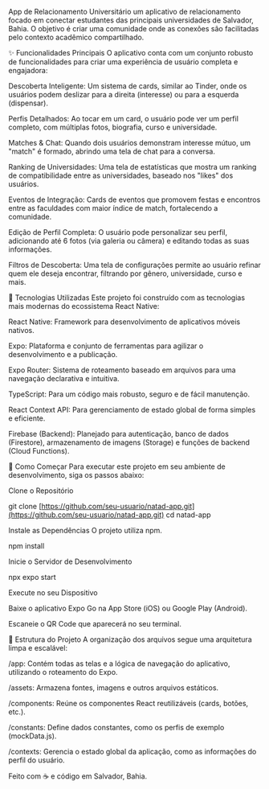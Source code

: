  App de Relacionamento Universitário
 um aplicativo de relacionamento focado em conectar estudantes das principais universidades de Salvador, Bahia. O objetivo é criar uma comunidade onde as conexões são facilitadas pelo contexto acadêmico compartilhado.

✨ Funcionalidades Principais
O aplicativo conta com um conjunto robusto de funcionalidades para criar uma experiência de usuário completa e engajadora:

Descoberta Inteligente: Um sistema de cards, similar ao Tinder, onde os usuários podem deslizar para a direita (interesse) ou para a esquerda (dispensar).

Perfis Detalhados: Ao tocar em um card, o usuário pode ver um perfil completo, com múltiplas fotos, biografia, curso e universidade.

Matches & Chat: Quando dois usuários demonstram interesse mútuo, um "match" é formado, abrindo uma tela de chat para a conversa.

Ranking de Universidades: Uma tela de estatísticas que mostra um ranking de compatibilidade entre as universidades, baseado nos "likes" dos usuários.

Eventos de Integração: Cards de eventos que promovem festas e encontros entre as faculdades com maior índice de match, fortalecendo a comunidade.

Edição de Perfil Completa: O usuário pode personalizar seu perfil, adicionando até 6 fotos (via galeria ou câmera) e editando todas as suas informações.

Filtros de Descoberta: Uma tela de configurações permite ao usuário refinar quem ele deseja encontrar, filtrando por gênero, universidade, curso e mais.

🚀 Tecnologias Utilizadas
Este projeto foi construído com as tecnologias mais modernas do ecossistema React Native:

React Native: Framework para desenvolvimento de aplicativos móveis nativos.

Expo: Plataforma e conjunto de ferramentas para agilizar o desenvolvimento e a publicação.

Expo Router: Sistema de roteamento baseado em arquivos para uma navegação declarativa e intuitiva.

TypeScript: Para um código mais robusto, seguro e de fácil manutenção.

React Context API: Para gerenciamento de estado global de forma simples e eficiente.

Firebase (Backend): Planejado para autenticação, banco de dados (Firestore), armazenamento de imagens (Storage) e funções de backend (Cloud Functions).

🚀 Como Começar
Para executar este projeto em seu ambiente de desenvolvimento, siga os passos abaixo:

Clone o Repositório

git clone [https://github.com/seu-usuario/natad-app.git](https://github.com/seu-usuario/natad-app.git)
cd natad-app

Instale as Dependências
O projeto utiliza npm.

npm install

Inicie o Servidor de Desenvolvimento

npx expo start

Execute no seu Dispositivo

Baixe o aplicativo Expo Go na App Store (iOS) ou Google Play (Android).

Escaneie o QR Code que aparecerá no seu terminal.

📁 Estrutura do Projeto
A organização dos arquivos segue uma arquitetura limpa e escalável:

/app: Contém todas as telas e a lógica de navegação do aplicativo, utilizando o roteamento do Expo.

/assets: Armazena fontes, imagens e outros arquivos estáticos.

/components: Reúne os componentes React reutilizáveis (cards, botões, etc.).

/constants: Define dados constantes, como os perfis de exemplo (mockData.js).

/contexts: Gerencia o estado global da aplicação, como as informações do perfil do usuário.

Feito com ☕ e código em Salvador, Bahia.
